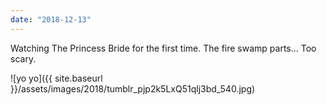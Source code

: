 ```yaml
---
date: "2018-12-13"
---
```


Watching The Princess Bride for the first time. The fire swamp parts… Too scary.

![yo yo]({{ site.baseurl }}/assets/images/2018/tumblr_pjp2k5LxQ51qlj3bd_540.jpg)
